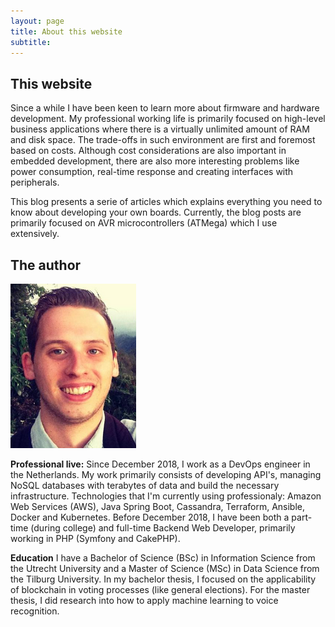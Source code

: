 ```yaml
---
layout: page
title: About this website
subtitle: 
---
```


## This website

Since a while I have been keen to learn more about firmware and hardware development. My professional working life is primarily focused on high-level business applications where there is a virtually unlimited amount of RAM and disk space. The trade-offs in such environment are first and foremost based on costs. Although cost considerations are also important in embedded development, there are also more interesting problems like power consumption, real-time response and creating interfaces with peripherals.

This blog presents a serie of articles which explains everything you need to know about developing your own boards. Currently, the blog posts are primarily focused on AVR microcontrollers (ATMega) which I use extensively. 

## The author

![Mark van der Laan](/img/mark.png "Photo of Mark van der Laan")

**Professional live:** Since December 2018, I work as a DevOps engineer in the Netherlands. My work primarily consists of developing API's, managing NoSQL databases with terabytes of data and build the necessary infrastructure. Technologies that I'm currently using professionaly: Amazon Web Services (AWS), Java Spring Boot, Cassandra, Terraform, Ansible, Docker and Kubernetes. Before December 2018, I have been both a part-time (during college) and full-time Backend Web Developer, primarily working in PHP (Symfony and CakePHP). 

**Education** I have a Bachelor of Science (BSc) in Information Science from the Utrecht University and a Master of Science (MSc) in Data Science from the Tilburg University. In my bachelor thesis, I focused on the applicability of blockchain in voting processes (like general elections). For the master thesis, I did research into how to apply machine learning to voice recognition.